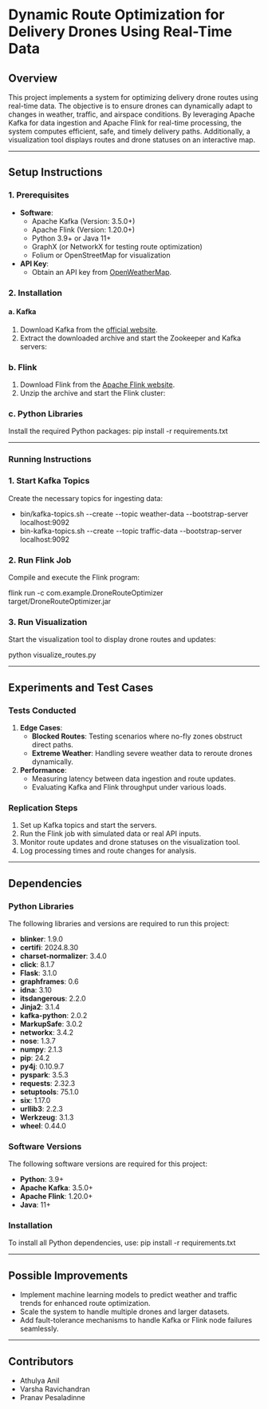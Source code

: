 # **Dynamic Route Optimization for Delivery Drones Using Real-Time Data**

## **Overview** 
This project implements a system for optimizing delivery drone routes using real-time data. The objective is to ensure drones can dynamically adapt to changes in weather, traffic, and airspace conditions. By leveraging Apache Kafka for data ingestion and Apache Flink for real-time processing, the system computes efficient, safe, and timely delivery paths. Additionally, a visualization tool displays routes and drone statuses on an interactive map.

---

## **Setup Instructions**

### **1. Prerequisites**
- **Software**:
  - Apache Kafka (Version: 3.5.0+)
  - Apache Flink (Version: 1.20.0+)
  - Python 3.9+ or Java 11+
  - GraphX (or NetworkX for testing route optimization)
  - Folium or OpenStreetMap for visualization
- **API Key**:
  - Obtain an API key from [OpenWeatherMap](https://openweathermap.org/).

### **2. Installation**

#### **a. Kafka**
1. Download Kafka from the [official website](https://kafka.apache.org/).
2. Extract the downloaded archive and start the Zookeeper and Kafka servers:
   
### **b. Flink**
1. Download Flink from the [Apache Flink website](https://flink.apache.org/downloads.html).
2. Unzip the archive and start the Flink cluster:
   
### **c. Python Libraries**
Install the required Python packages: pip install -r requirements.txt

---

### **Running Instructions**

### **1. Start Kafka Topics**
Create the necessary topics for ingesting data:

- bin/kafka-topics.sh --create --topic weather-data --bootstrap-server localhost:9092
- bin-kafka-topics.sh --create --topic traffic-data --bootstrap-server localhost:9092

### **2. Run Flink Job**
Compile and execute the Flink program:

flink run -c com.example.DroneRouteOptimizer target/DroneRouteOptimizer.jar

### **3. Run Visualization**
Start the visualization tool to display drone routes and updates:

python visualize_routes.py

----
                                           

## **Experiments and Test Cases**

### **Tests Conducted**
1. **Edge Cases**:
   - **Blocked Routes**: Testing scenarios where no-fly zones obstruct direct paths.
   - **Extreme Weather**: Handling severe weather data to reroute drones dynamically.
2. **Performance**:
   - Measuring latency between data ingestion and route updates.
   - Evaluating Kafka and Flink throughput under various loads.

### **Replication Steps**
1. Set up Kafka topics and start the servers.
2. Run the Flink job with simulated data or real API inputs.
3. Monitor route updates and drone statuses on the visualization tool.
4. Log processing times and route changes for analysis.

---

## **Dependencies**

### **Python Libraries**
The following libraries and versions are required to run this project:

- **blinker**: 1.9.0
- **certifi**: 2024.8.30
- **charset-normalizer**: 3.4.0
- **click**: 8.1.7
- **Flask**: 3.1.0
- **graphframes**: 0.6
- **idna**: 3.10
- **itsdangerous**: 2.2.0
- **Jinja2**: 3.1.4
- **kafka-python**: 2.0.2
- **MarkupSafe**: 3.0.2
- **networkx**: 3.4.2
- **nose**: 1.3.7
- **numpy**: 2.1.3
- **pip**: 24.2
- **py4j**: 0.10.9.7
- **pyspark**: 3.5.3
- **requests**: 2.32.3
- **setuptools**: 75.1.0
- **six**: 1.17.0
- **urllib3**: 2.2.3
- **Werkzeug**: 3.1.3
- **wheel**: 0.44.0

### **Software Versions**
The following software versions are required for this project:
- **Python**: 3.9+
- **Apache Kafka**: 3.5.0+
- **Apache Flink**: 1.20.0+
- **Java**: 11+

### **Installation**
To install all Python dependencies, use:
pip install -r requirements.txt

---

## **Possible Improvements**
- Implement machine learning models to predict weather and traffic trends for enhanced route optimization.
- Scale the system to handle multiple drones and larger datasets.
- Add fault-tolerance mechanisms to handle Kafka or Flink node failures seamlessly.

---

## **Contributors**
- Athulya Anil
- Varsha Ravichandran
- Pranav Pesaladinne



   
